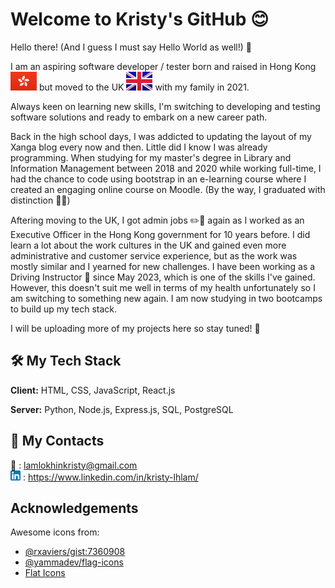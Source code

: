 
# Welcome to Kristy's GitHub 😊

Hello there! (And I guess I must say Hello World as well!) 👋  

I am an aspiring software developer / tester born and raised in Hong Kong ![HK flag](/HK@2x.png) but moved to the UK ![UK flag](/GB@2x.png) with my family in 2021.

Always keen on learning new skills, I'm switching to developing and testing software solutions and ready to embark on a new career path.

Back in the high school days, I was addicted to updating the layout of my Xanga blog every now and then. Little did I know I was already programming. When studying for my master's degree in Library and Information Management between 2018 and 2020 while working full-time, I had the chance to code using bootstrap in an e-learning course where I created an engaging online course on Moodle. (By the way, I graduated with distinction 🌟🎉)

Aftering moving to the UK, I got admin jobs ✏️📘 again as I worked as an Executive Officer in the Hong Kong government for 10 years before. I did learn a lot about the work cultures in the UK and gained even more administrative and customer service experience, but as the work was mostly similar and I yearned for new challenges. I have been working as a Driving Instructor 🚗 since May 2023, which is one of the skills I've gained. However, this doesn't suit me well in terms of my health unfortunately so I am switching to something new again. I am now studying in two bootcamps to build up my tech stack.

I will be uploading more of my projects here so stay tuned! 🔭
## 🛠 My Tech Stack

**Client:** HTML, CSS, JavaScript, React.js

**Server:** Python, Node.js, Express.js, SQL, PostgreSQL


## 🚀 My Contacts

📧 : <lamlokhinkristy@gmail.com>  
![LinkedIn](/linkedin.png) : <https://www.linkedin.com/in/kristy-lhlam/>


## Acknowledgements

 Awesome icons from:
 - [@rxaviers/gist:7360908](https://gist.github.com/rxaviers/7360908)
 - [@yammadev/flag-icons](https://github.com/yammadev/flag-icons)
 - [Flat Icons](https://www.flaticon.com/free-icon/linkedin_174857)

